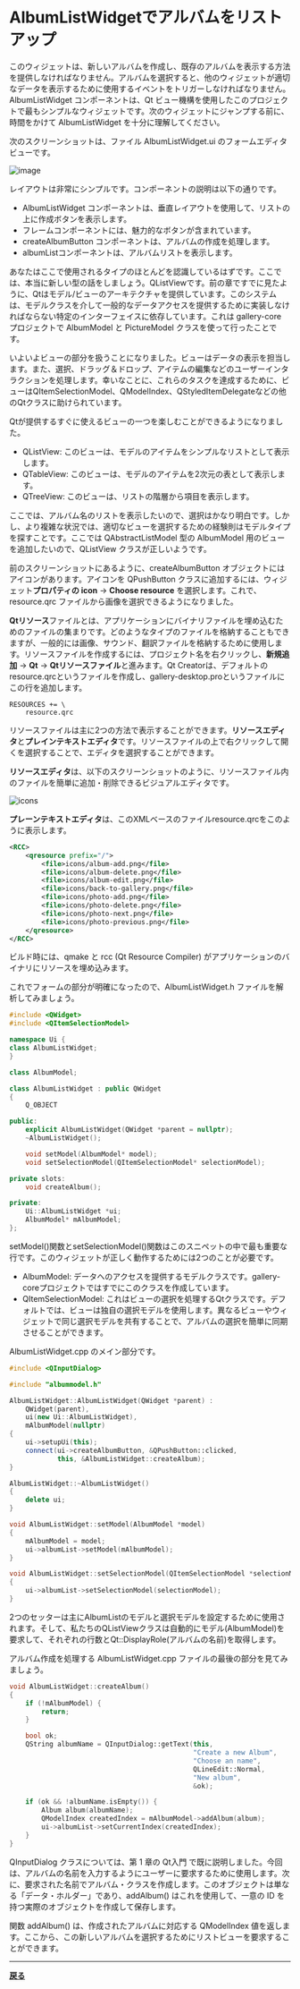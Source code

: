# AlbumListWidgetでアルバムをリストアップ

このウィジェットは、新しいアルバムを作成し、既存のアルバムを表示する方法を提供しなければなりません。アルバムを選択すると、他のウィジェットが適切なデータを表示するために使用するイベントをトリガーしなければなりません。AlbumListWidget コンポーネントは、Qt ビュー機構を使用したこのプロジェクトで最もシンプルなウィジェットです。次のウィジェットにジャンプする前に、時間をかけて AlbumListWidget を十分に理解してください。

次のスクリーンショットは、ファイル AlbumListWidget.ui のフォームエディタビューです。

![image](img/5.png)

レイアウトは非常にシンプルです。コンポーネントの説明は以下の通りです。

* AlbumListWidget コンポーネントは、垂直レイアウトを使用して、リストの上に作成ボタンを表示します。
* フレームコンポーネントには、魅力的なボタンが含まれています。
* createAlbumButton コンポーネントは、アルバムの作成を処理します。
* albumListコンポーネントは、アルバムリストを表示します。

あなたはここで使用されるタイプのほとんどを認識しているはずです。ここでは、本当に新しい型の話をしましょう。QListViewです。前の章ですでに見たように、Qtはモデル/ビューのアーキテクチャを提供しています。このシステムは、モデルクラスを介して一般的なデータアクセスを提供するために実装しなければならない特定のインターフェイスに依存しています。これは gallery-core プロジェクトで AlbumModel と PictureModel クラスを使って行ったことです。

いよいよビューの部分を扱うことになりました。ビューはデータの表示を担当します。また、選択、ドラッグ＆ドロップ、アイテムの編集などのユーザーインタラクションを処理します。幸いなことに、これらのタスクを達成するために、ビューはQItemSelectionModel、QModelIndex、QStyledItemDelegateなどの他のQtクラスに助けられています。

Qtが提供するすぐに使えるビューの一つを楽しむことができるようになりました。

* QListView: このビューは、モデルのアイテムをシンプルなリストとして表示します。
* QTableView: このビューは、モデルのアイテムを2次元の表として表示します。
* QTreeView: このビューは、リストの階層から項目を表示します。

ここでは、アルバム名のリストを表示したいので、選択はかなり明白です。しかし、より複雑な状況では、適切なビューを選択するための経験則はモデルタイプを探すことです。ここでは QAbstractListModel 型の AlbumModel 用のビューを追加したいので、QListView クラスが正しいようです。

前のスクリーンショットにあるように、createAlbumButton オブジェクトにはアイコンがあります。アイコンを QPushButton クラスに追加するには、ウィジェット**プロパティの icon** → **Choose resource** を選択します。これで、resource.qrc ファイルから画像を選択できるようになりました。

**Qtリソース**ファイルとは、アプリケーションにバイナリファイルを埋め込むためのファイルの集まりです。どのようなタイプのファイルを格納することもできますが、一般的には画像、サウンド、翻訳ファイルを格納するために使用します。リソースファイルを作成するには、プロジェクト名を右クリックし、**新規追加** → **Qt** → **Qtリソースファイル**と進みます。Qt Creatorは、デフォルトのresource.qrcというファイルを作成し、gallery-desktop.proというファイルにこの行を追加します。

```QMake
RESOURCES += \
    resource.qrc
```

リソースファイルは主に2つの方法で表示することができます。**リソースエディタ**と**プレインテキストエディタ**です。リソースファイルの上で右クリックして開くを選択することで、エディタを選択することができます。

**リソースエディタ**は、以下のスクリーンショットのように、リソースファイル内のファイルを簡単に追加・削除できるビジュアルエディタです。

![icons](img/6.png)

**プレーンテキストエディタ**は、このXMLベースのファイルresource.qrcをこのように表示します。

```XML
<RCC>
    <qresource prefix="/">
        <file>icons/album-add.png</file>
        <file>icons/album-delete.png</file>
        <file>icons/album-edit.png</file>
        <file>icons/back-to-gallery.png</file>
        <file>icons/photo-add.png</file>
        <file>icons/photo-delete.png</file>
        <file>icons/photo-next.png</file>
        <file>icons/photo-previous.png</file>
    </qresource>
</RCC>
```

ビルド時には、qmake と rcc (Qt Resource Compiler) がアプリケーションのバイナリにリソースを埋め込みます。

これでフォームの部分が明確になったので、AlbumListWidget.h ファイルを解析してみましょう。

```C++
#include <QWidget>
#include <QItemSelectionModel>

namespace Ui {
class AlbumListWidget;
}

class AlbumModel;

class AlbumListWidget : public QWidget
{
    Q_OBJECT

public:
    explicit AlbumListWidget(QWidget *parent = nullptr);
    ~AlbumListWidget();

    void setModel(AlbumModel* model);
    void setSelectionModel(QItemSelectionModel* selectionModel);

private slots:
    void createAlbum();

private:
    Ui::AlbumListWidget *ui;
    AlbumModel* mAlbumModel;
};
```

setModel()関数とsetSelectionModel()関数はこのスニペットの中で最も重要な行です。このウィジェットが正しく動作するためには2つのことが必要です。

* AlbumModel: データへのアクセスを提供するモデルクラスです。gallery-coreプロジェクトではすでにこのクラスを作成しています。
* QItemSelectionModel: これはビューの選択を処理するQtクラスです。デフォルトでは、ビューは独自の選択モデルを使用します。異なるビューやウィジェットで同じ選択モデルを共有することで、アルバムの選択を簡単に同期させることができます。

AlbumListWidget.cpp のメイン部分です。

```C++
#include <QInputDialog>

#include "albummodel.h"

AlbumListWidget::AlbumListWidget(QWidget *parent) :
    QWidget(parent),
    ui(new Ui::AlbumListWidget),
    mAlbumModel(nullptr)
{
    ui->setupUi(this);
    connect(ui->createAlbumButton, &QPushButton::clicked,
            this, &AlbumListWidget::createAlbum);
}

AlbumListWidget::~AlbumListWidget()
{
    delete ui;
}

void AlbumListWidget::setModel(AlbumModel *model)
{
    mAlbumModel = model;
    ui->albumList->setModel(mAlbumModel);
}

void AlbumListWidget::setSelectionModel(QItemSelectionModel *selectionModel)
{
    ui->albumList->setSelectionModel(selectionModel);
}
```

2つのセッターは主にAlbumListのモデルと選択モデルを設定するために使用されます。そして、私たちのQListViewクラスは自動的にモデル(AlbumModel)を要求して、それぞれの行数とQt::DisplayRole(アルバムの名前)を取得します。

アルバム作成を処理する AlbumListWidget.cpp ファイルの最後の部分を見てみましょう。

```C++
void AlbumListWidget::createAlbum()
{
    if (!mAlbumModel) {
        return;
    }

    bool ok;
    QString albumName = QInputDialog::getText(this,
                                              "Create a new Album",
                                              "Choose an name",
                                              QLineEdit::Normal,
                                              "New album",
                                              &ok);

    if (ok && !albumName.isEmpty()) {
        Album album(albumName);
        QModelIndex createdIndex = mAlbumModel->addAlbum(album);
        ui->albumList->setCurrentIndex(createdIndex);
    }
}
```

QInputDialog クラスについては、第 1 章の Qt入門 で既に説明しました。今回は、アルバムの名前を入力するようにユーザーに要求するために使用します。次に、要求された名前でアルバム・クラスを作成します。このオブジェクトは単なる「データ・ホルダー」であり、addAlbum() はこれを使用して、一意の ID を持つ実際のオブジェクトを作成して保存します。

関数 addAlbum() は、作成されたアルバムに対応する QModelIndex 値を返します。ここから、この新しいアルバムを選択するためにリストビューを要求することができます。

***
**[戻る](../index.html)**
